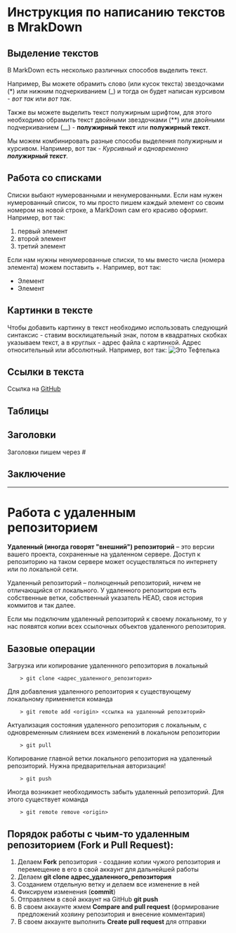# Инструкция по написанию текстов в MrakDown

## Выделение текстов

В MarkDown есть несколько различных способов выделить текст. 

Например, Вы можете обрамить слово (или кусок текста) звездочками (*) или нижним подчеркиванием (_) и тогда он будет написан курсивом - *вот так* или _вот так_.

Также вы можете выделить текст полужирным шрифтом, для этого необходимо обрамить текст двойными звездочками (**) или двойными подчеркиванием (__) - **полужирный текст** или __полужирный текст__.

Мы можем комбинировать разные способы выделения полужирным и курсивом. Например, вот так - _Курсивный и одновременно **полужирный текст**_.

## Работа со списками

Списки выбают нумерованными и ненумерованными. Если нам нужен нумерованный список, то мы просто пишем каждый элемент со своим номером на новой строке, а MarkDown сам его красиво оформит. Например, вот так:
1. первый элемент
2. второй элемент
3. третий элемент

Если нам нужны ненумерованные списки, то мы вместо числа (номера элемента) можем поставить +. Например, вот так:
+ Элемент
+ Элемент

## Картинки в тексте

Чтобы добавить картинку в текст необходимо использовать следующий синтаксис - ставим восклицательный знак, потом в квадратных скобках указываем текст, а в круглых - адрес файла с картинкой. Адрес относительный или абсолютный. Например, вот так:
![Это Тефтелька](Teftelka.jpg)

## Ссылки в текста

Ссылка на [GitHub](https://github.com/)

## Таблицы

## Заголовки
Заголовки пишем через #

## Заключение

---
# Работа с удаленным репозиторием

**Удаленный (иногда говорят "внешний") репозиторий** – это версии вашего проекта, сохраненные на удаленном сервере. Доступ к репозиторию на таком сервере может осуществляться по интернету или по локальной сети.

Удаленный репозиторий – полноценный репозиторий, ничем не отличающийся от локального. У удаленного репозитория есть собственные ветки, собственный указатель HEAD, своя история коммитов и так далее.

Если мы подключим удаленный репозиторий к своему локальному, то у нас появятся копии всех ссылочных объектов удаленного репозитория.

## Базовые операции

Загрузка или копирование удаленнного репозитория в локальный

        > git clone <адрес_удаленного_репозитория>

 Для добавления удаленного репозитория к существующему локальному применяется команда

        > git remote add <origin> <ссылка на удаленный репозиторий>


Актуализация состояния удаленного репозитория с локальным, с одновременным слиянием всех изменений в локальном репозитории
        
        > git pull

Копирование главной ветки локального репозитория на удаленный репозиторий. Нужна предварительная авторизация!

        > git push

Иногда возникает необходимость забыть удаленный репозиторий. Для этого существует команда

        > git remote remove <origin>


## Порядок работы с чьим-то удаленным репозиторием (Fork и Pull Request):
1. Делаем **Fork** репозитория - создание копии чужого репозитория и перемещение в его в свой аккаунт для дальнейшей работы
2. Делаем **git clone адрес_удаленного_репозитория**
3. Созданием отдельную ветку и делаем все изменение в ней
4. Фиксируем изменения (**commit**)
4. Отправляем в свой аккаунт на GitHub **git push**
5. В своем аккаунте жмем **Compare and pull request** (формирование предложений хозяину репозитория и внесение комментария)
6. В своем аккаунте выполнить **Create pull request** для отправки